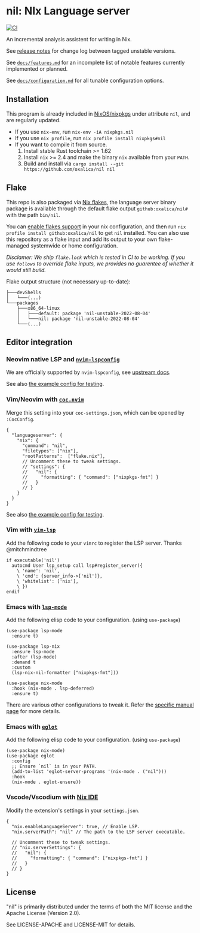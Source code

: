 # nil: NIx Language server

[![CI](https://github.com/oxalica/nil/actions/workflows/ci.yml/badge.svg)](https://github.com/oxalica/nil/actions/workflows/ci.yml)

An incremental analysis assistent for writing in Nix.

See [release notes][releases] for change log between tagged unstable versions.

See [`docs/features.md`](docs/features.md) for an incomplete list of notable features currently
implemented or planned.

See [`docs/configuration.md`](docs/configuration.md) for all tunable configuration options.

[releases]: https://github.com/oxalica/nil/releases

## Installation

This program is already included in [NixOS/nixpkgs][nixpkgs] under attribute `nil`,
and are regularly updated.

[nixpkgs]: https://github.com/NixOS/nixpkgs

- If you use `nix-env`, run `nix-env -iA nixpkgs.nil`
- If you use `nix profile`, run `nix profile install nixpkgs#nil`
- If you want to compile it from source.
  1. Install stable Rust toolchain >= 1.62
  1. Install `nix` >= 2.4 and make the binary `nix` available from your `PATH`.
  1. Build and install via `cargo install --git https://github.com/oxalica/nil nil`

## Flake

This repo is also packaged via [Nix flakes][nix-flakes], the language server binary package is
available through the default flake output `github:oxalica/nil#` with the path `bin/nil`.

You can [enable flakes support][nix-flakes-install] in your nix configuration, and then
run `nix profile install github:oxalica/nil` to get `nil` installed.
You can also use this repository as a flake input and add its output to your own flake-managed
systemwide or home configuration.

*Disclamer: We ship `flake.lock` which is tested in CI to be working. If you use `follows` to
override flake inputs, we provides no guarentee of whether it would still build.*

Flake output structure (not necessary up-to-date):
```
├───devShells
│   └───(...)
└───packages
    ├───x86_64-linux
    │   ├───default: package 'nil-unstable-2022-08-04'
    │   └───nil: package 'nil-unstable-2022-08-04'
    └───(...)
```

[nix-flakes]: https://nixos.wiki/wiki/Flakes
[nix-flakes-install]: https://nixos.wiki/wiki/Flakes#Installing_flakes

## Editor integration

### Neovim native LSP and [`nvim-lspconfig`]

[`nvim-lspconfig`]: https://github.com/neovim/nvim-lspconfig

We are officially supported by `nvim-lspconfig`, see [upstream docs](https://github.com/neovim/nvim-lspconfig/blob/0fafc3ef648bd612757630097c96b725a36a0476/doc/server_configurations.txt#nil_ls).

See also [the example config for testing](dev/nvim-lsp.nix).

### Vim/Neovim with [`coc.nvim`]

[`coc.nvim`]: https://github.com/neoclide/coc.nvim

Merge this setting into your `coc-settings.json`, which can be opened by `:CocConfig`.

```jsonc
{
  "languageserver": {
    "nix": {
      "command": "nil",
      "filetypes": ["nix"],
      "rootPatterns":  ["flake.nix"],
      // Uncomment these to tweak settings.
      // "settings": {
      //   "nil": {
      //     "formatting": { "command": ["nixpkgs-fmt"] }
      //   }
      // }
    }
  }
}
```

See also [the example config for testing](dev/vim-coc.nix).

### Vim with [`vim-lsp`]

[`vim-lsp`]: https://github.com/prabirshrestha/vim-lsp

Add the following code to your `vimrc` to register the LSP server.
Thanks @mitchmindtree

```vim
if executable('nil')
  autocmd User lsp_setup call lsp#register_server({
    \ 'name': 'nil',
    \ 'cmd': {server_info->['nil']},
    \ 'whitelist': ['nix'],
    \ })
endif
```

### Emacs with [`lsp-mode`]

[`lsp-mode`]: https://github.com/emacs-lsp/lsp-mode

Add the following elisp code to your configuration. (using `use-package`)

```elisp
(use-package lsp-mode
  :ensure t)

(use-package lsp-nix
  :ensure lsp-mode
  :after (lsp-mode)
  :demand t
  :custom
  (lsp-nix-nil-formatter ["nixpkgs-fmt"]))

(use-package nix-mode
  :hook (nix-mode . lsp-deferred)
  :ensure t)
```

There are various other configurations to tweak it. Refer the
[specific manual page](https://emacs-lsp.github.io/lsp-mode/page/lsp-nix-nil/ "https://emacs-lsp.github.io/lsp-mode/page/lsp-nix-nil/") for more details.

### Emacs with [`eglot`]

[`eglot`]: https://github.com/joaotavora/eglot

Add the following elisp code to your configuration. (using `use-package`)

```elisp
(use-package nix-mode)
(use-package eglot
  :config
  ;; Ensure `nil` is in your PATH.
  (add-to-list 'eglot-server-programs '(nix-mode . ("nil")))
  :hook
  (nix-mode . eglot-ensure))
```

### Vscode/Vscodium with [Nix IDE]

[Nix IDE]: https://github.com/nix-community/vscode-nix-ide

Modify the extension's settings in your `settings.json`.

```jsonc
{
  "nix.enableLanguageServer": true, // Enable LSP.
  "nix.serverPath": "nil" // The path to the LSP server executable.

  // Uncomment these to tweak settings.
  // "nix.serverSettings": {
  //   "nil": {
  //     "formatting": { "command": ["nixpkgs-fmt"] }
  //   }
  // }
}
```

## License

"nil" is primarily distributed under the terms of both the MIT
license and the Apache License (Version 2.0).

See LICENSE-APACHE and LICENSE-MIT for details.
